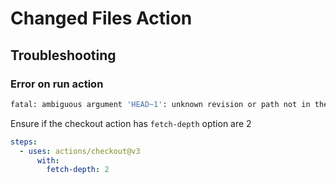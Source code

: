 # Changed Files Action

## Troubleshooting

### Error on run action
```bash
fatal: ambiguous argument 'HEAD~1': unknown revision or path not in the working tree.
```

Ensure if the checkout action has `fetch-depth` option are 2

```yaml
steps:
  - uses: actions/checkout@v3
      with:
        fetch-depth: 2
```